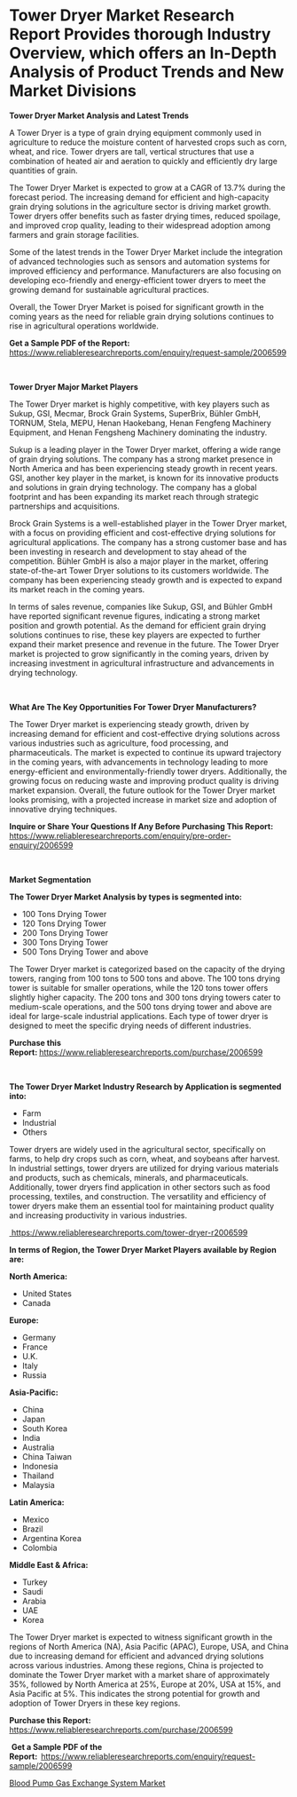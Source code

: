 <p><h1>Tower Dryer Market Research Report Provides thorough Industry Overview, which offers an In-Depth Analysis of Product Trends and New Market Divisions</h1></p><p><strong>Tower Dryer Market Analysis and Latest Trends</strong></p>
<p><p>A Tower Dryer is a type of grain drying equipment commonly used in agriculture to reduce the moisture content of harvested crops such as corn, wheat, and rice. Tower dryers are tall, vertical structures that use a combination of heated air and aeration to quickly and efficiently dry large quantities of grain.</p><p>The Tower Dryer Market is expected to grow at a CAGR of 13.7% during the forecast period. The increasing demand for efficient and high-capacity grain drying solutions in the agriculture sector is driving market growth. Tower dryers offer benefits such as faster drying times, reduced spoilage, and improved crop quality, leading to their widespread adoption among farmers and grain storage facilities.</p><p>Some of the latest trends in the Tower Dryer Market include the integration of advanced technologies such as sensors and automation systems for improved efficiency and performance. Manufacturers are also focusing on developing eco-friendly and energy-efficient tower dryers to meet the growing demand for sustainable agricultural practices.</p><p>Overall, the Tower Dryer Market is poised for significant growth in the coming years as the need for reliable grain drying solutions continues to rise in agricultural operations worldwide.</p></p>
<p><strong>Get a Sample PDF of the Report:&nbsp;</strong> <a href="https://www.reliableresearchreports.com/enquiry/request-sample/2006599">https://www.reliableresearchreports.com/enquiry/request-sample/2006599</a></p>
<p>&nbsp;</p>
<p><strong>Tower Dryer Major Market Players</strong></p>
<p><p>The Tower Dryer market is highly competitive, with key players such as Sukup, GSI, Mecmar, Brock Grain Systems, SuperBrix, Bühler GmbH, TORNUM, Stela, MEPU, Henan Haokebang, Henan Fengfeng Machinery Equipment, and Henan Fengsheng Machinery dominating the industry. </p><p>Sukup is a leading player in the Tower Dryer market, offering a wide range of grain drying solutions. The company has a strong market presence in North America and has been experiencing steady growth in recent years. GSI, another key player in the market, is known for its innovative products and solutions in grain drying technology. The company has a global footprint and has been expanding its market reach through strategic partnerships and acquisitions.</p><p>Brock Grain Systems is a well-established player in the Tower Dryer market, with a focus on providing efficient and cost-effective drying solutions for agricultural applications. The company has a strong customer base and has been investing in research and development to stay ahead of the competition. Bühler GmbH is also a major player in the market, offering state-of-the-art Tower Dryer solutions to its customers worldwide. The company has been experiencing steady growth and is expected to expand its market reach in the coming years.</p><p>In terms of sales revenue, companies like Sukup, GSI, and Bühler GmbH have reported significant revenue figures, indicating a strong market position and growth potential. As the demand for efficient grain drying solutions continues to rise, these key players are expected to further expand their market presence and revenue in the future. The Tower Dryer market is projected to grow significantly in the coming years, driven by increasing investment in agricultural infrastructure and advancements in drying technology.</p></p>
<p>&nbsp;</p>
<p><strong>What Are The Key Opportunities For Tower Dryer Manufacturers?</strong></p>
<p><p>The Tower Dryer market is experiencing steady growth, driven by increasing demand for efficient and cost-effective drying solutions across various industries such as agriculture, food processing, and pharmaceuticals. The market is expected to continue its upward trajectory in the coming years, with advancements in technology leading to more energy-efficient and environmentally-friendly tower dryers. Additionally, the growing focus on reducing waste and improving product quality is driving market expansion. Overall, the future outlook for the Tower Dryer market looks promising, with a projected increase in market size and adoption of innovative drying techniques.</p></p>
<p><strong>Inquire or Share Your Questions If Any Before Purchasing This Report:</strong> <a href="https://www.reliableresearchreports.com/enquiry/pre-order-enquiry/2006599">https://www.reliableresearchreports.com/enquiry/pre-order-enquiry/2006599</a></p>
<p>&nbsp;</p>
<p><strong>Market Segmentation</strong></p>
<p><strong>The Tower Dryer Market Analysis by types is segmented into:</strong></p>
<p><ul><li>100 Tons Drying Tower</li><li>120 Tons Drying Tower</li><li>200 Tons Drying Tower</li><li>300 Tons Drying Tower</li><li>500 Tons Drying Tower and above</li></ul></p>
<p><p>The Tower Dryer market is categorized based on the capacity of the drying towers, ranging from 100 tons to 500 tons and above. The 100 tons drying tower is suitable for smaller operations, while the 120 tons tower offers slightly higher capacity. The 200 tons and 300 tons drying towers cater to medium-scale operations, and the 500 tons drying tower and above are ideal for large-scale industrial applications. Each type of tower dryer is designed to meet the specific drying needs of different industries.</p></p>
<p><strong>Purchase this Report:&nbsp;</strong><a href="https://www.reliableresearchreports.com/purchase/2006599">https://www.reliableresearchreports.com/purchase/2006599</a></p>
<p>&nbsp;</p>
<p><strong>The Tower Dryer Market Industry Research by Application is segmented into:</strong></p>
<p><ul><li>Farm</li><li>Industrial</li><li>Others</li></ul></p>
<p><p>Tower dryers are widely used in the agricultural sector, specifically on farms, to help dry crops such as corn, wheat, and soybeans after harvest. In industrial settings, tower dryers are utilized for drying various materials and products, such as chemicals, minerals, and pharmaceuticals. Additionally, tower dryers find application in other sectors such as food processing, textiles, and construction. The versatility and efficiency of tower dryers make them an essential tool for maintaining product quality and increasing productivity in various industries.</p></p>
<p><a href="https://www.reliableresearchreports.com/tower-dryer-r2006599">&nbsp;https://www.reliableresearchreports.com/tower-dryer-r2006599</a></p>
<p><strong>In terms of Region, the Tower Dryer Market Players available by Region are:</strong></p>
<p>
    <p> <strong> North America: </strong>
        <ul>
            <li>United States</li>
            <li>Canada</li>
        </ul>
        </p> 
    <p> <strong> Europe: </strong>
        <ul>
            <li>Germany</li>
            <li>France</li>
            <li>U.K.</li>
            <li>Italy</li>
            <li>Russia</li>
        </ul>
        </p> 
    <p> <strong> Asia-Pacific: </strong>
        <ul>
            <li>China</li>
            <li>Japan</li>
            <li>South Korea</li>
            <li>India</li>
            <li>Australia</li>
            <li>China Taiwan</li>
            <li>Indonesia</li>
            <li>Thailand</li>
            <li>Malaysia</li>
        </ul>
        </p> 
    <p> <strong> Latin America: </strong>
        <ul>
            <li>Mexico</li>
            <li>Brazil</li>
            <li>Argentina Korea</li>
            <li>Colombia</li>
        </ul>
        </p> 
    <p> <strong> Middle East & Africa: </strong>
        <ul>
            <li>Turkey</li>
            <li>Saudi</li>
            <li>Arabia</li>
            <li>UAE</li>
            <li>Korea</li>
        </ul>
    </p>
    </p>
<p><p>The Tower Dryer market is expected to witness significant growth in the regions of North America (NA), Asia Pacific (APAC), Europe, USA, and China due to increasing demand for efficient and advanced drying solutions across various industries. Among these regions, China is projected to dominate the Tower Dryer market with a market share of approximately 35%, followed by North America at 25%, Europe at 20%, USA at 15%, and Asia Pacific at 5%. This indicates the strong potential for growth and adoption of Tower Dryers in these key regions.</p></p>
<p><strong>Purchase this Report: </strong><a href="https://www.reliableresearchreports.com/purchase/2006599">https://www.reliableresearchreports.com/purchase/2006599</a></p>
<p>&nbsp;<strong>Get a Sample PDF of the Report:&nbsp;&nbsp;</strong><a href="https://www.reliableresearchreports.com/enquiry/request-sample/2006599">https://www.reliableresearchreports.com/enquiry/request-sample/2006599</a></p>
<p><strong></strong></p>
<p><p><a href="https://glittery-fuchsia-86a.notion.site/Blood-Pump-Gas-Exchange-System-Market-Competitive-Analysis-Market-Trends-and-Forecast-to-2031-490d23da759041058519f6929a7b4928">Blood Pump Gas Exchange System Market</a></p></p>